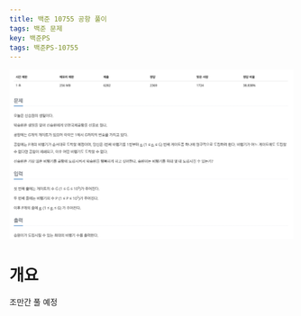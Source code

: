```yaml
---
title: 백준 10755 공항 풀이
tags: 백준 문제
key: 백준PS
tags: 백준PS-10755
---
```


<center><img src="/image/2020-01-22/10755.png"></center>

# 개요

조만간 풀 예정